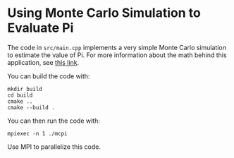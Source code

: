 # Using Monte Carlo Simulation to Evaluate Pi

The code in `src/main.cpp` implements a very simple Monte Carlo simulation to estimate the value of Pi.
For more information about the math behind this application, see [this link](https://www.geeksforgeeks.org/estimating-value-pi-using-monte-carlo/).

You can build the code with:

```
mkdir build
cd build
cmake ..
cmake --build .
```

You can then run the code with:
```
mpiexec -n 1 ./mcpi
```

Use MPI to parallelize this code.
